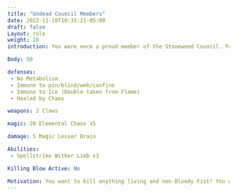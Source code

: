 ```yaml
---
title: "Undead Council Members"
date: 2022-11-10T10:33:21-05:00
draft: false
Layout: role
weight: 10
introduction: You were once a proud member of the Stonewood Council. For your defiance you were slain in cold blood by the Bloody Fist. To add insult to injury, they brought you back as an Undead Revenant to insult the name of Stonewood society.

Body: 50

defenses: 
 - No Metabolism
 - Immune to pin/blind/web/confine
 - Immune to Ice (Double taken from Flame)
 - Healed by Chaos

weapons: 2 Claws

magic: 20 Elemental Chaos x5

damage: 5 Magic Lesser Drain

Abilities: 
 - Spellstrike Wither Limb x3

Killing Blow Active: No

Motivation: You want to kill anything living and non-Bloody Fist! You were once a proud Dwarf of Stonewood but now you are now its bane. Anything the Blood Fist command you will strike down
---
```


